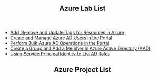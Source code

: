 <header>
<h2>Azure Lab List</h2>
</header>
 
  - [Add, Remove and Update Tags for Resources in Azure](https://github.com/andrew-morley-2/az-add-remove-update-tags)
  - [Create and Manage Azure AD Users in the Portal](https://github.com/andrew-morley-2/az-create-manage-aad-users-portal)
  - [Perform Bulk Azure AD Operations in the Portal](https://github.com/andrew-morley-2/az-bulk-aad-operations)
  - [Create a Group and Add a Member in Azure Active Directory (AAD)](https://github.com/andrew-morley-2/az-create-group-add-member-aad)
  - [Using Service Principal Identity to List AD Roles](https://github.com/andrew-morley-2/az-serv-principal-list-ad-roles)

<header>
<h2>Azure Project List</h2>
</header>
